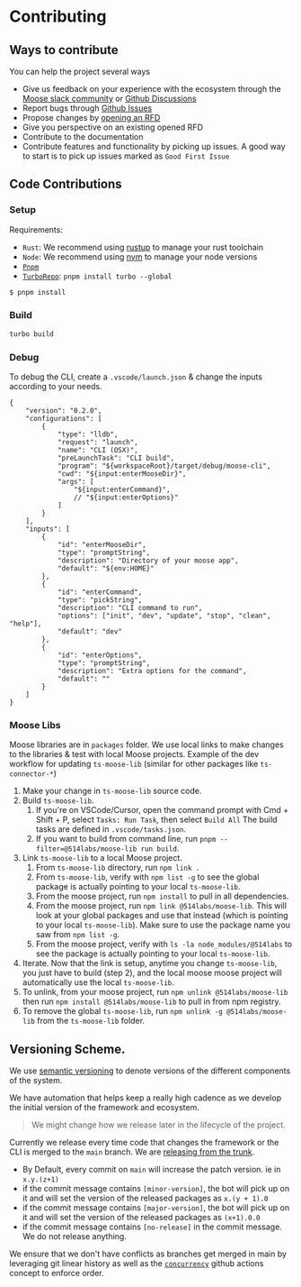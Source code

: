# Contributing

## Ways to contribute

You can help the project several ways

- Give us feedback on your experience with the ecosystem through the [Moose slack community](https://join.slack.com/t/moose-community/shared_invite/zt-2fjh5n3wz-cnOmM9Xe9DYAgQrNu8xKxg) or [Github Discussions](https://github.com/514-labs/moose/discussions)
- Report bugs through [Github Issues](https://github.com/514-labs/moose/issues)
- Propose changes by [opening an RFD](./rfd/0001/README.mdx)
- Give you perspective on an existing opened RFD
- Contribute to the documentation
- Contribute features and functionality by picking up issues. A good way to start is to pick up issues marked as `Good First Issue`

## Code Contributions

### Setup

Requirements:

- `Rust`: We recommend using [rustup](https://rustup.rs/) to manage your rust toolchain
- `Node`: We recommend using [nvm](https://github.com/nvm-sh/nvm#nvmrc) to manage your node versions
- [`Pnpm`](https://pnpm.io/installation)
- [`TurboRepo`](https://turbo.build/repo/docs/installing): `pnpm install turbo --global`

```bash
$ pnpm install
```

### Build

```bash
turbo build
```

### Debug

To debug the CLI, create a `.vscode/launch.json` & change the inputs according to your needs.

```
{
    "version": "0.2.0",
    "configurations": [
        {
            "type": "lldb",
            "request": "launch",
            "name": "CLI (OSX)",
            "preLaunchTask": "CLI build",
            "program": "${workspaceRoot}/target/debug/moose-cli",
            "cwd": "${input:enterMooseDir}",
            "args": [
                "${input:enterCommand}",
                // "${input:enterOptions}"
            ]
        }
    ],
    "inputs": [
        {
            "id": "enterMooseDir",
            "type": "promptString",
            "description": "Directory of your moose app",
            "default": "${env:HOME}"
        },
        {
            "id": "enterCommand",
            "type": "pickString",
            "description": "CLI command to run",
            "options": ["init", "dev", "update", "stop", "clean", "help"],
            "default": "dev"
        },
        {
            "id": "enterOptions",
            "type": "promptString",
            "description": "Extra options for the command",
            "default": ""
        }
    ]
}
```

### Moose Libs

Moose libraries are in `packages` folder. We use local links to make changes to the libraries & test with local Moose
projects. Example of the dev workflow for updating `ts-moose-lib` (similar for other packages like `ts-connector-*`)

1. Make your change in `ts-moose-lib` source code.
2. Build `ts-moose-lib`.
    1. If you're on VSCode/Cursor, open the command prompt with Cmd + Shift + P, select `Tasks: Run Task`, then select `Build All`
       The build tasks are defined in `.vscode/tasks.json`.
    2. If you want to build from command line, run `pnpm --filter=@514labs/moose-lib run build`.
3. Link `ts-moose-lib` to a local Moose project.
    1. From `ts-moose-lib` directory, run `npm link .`
    2. From `ts-moose-lib`, verify with `npm list -g` to see the global package is actually pointing to your local `ts-moose-lib`.
    3. From the moose project, run `npm install` to pull in all dependencies.
    4. From the moose project, run `npm link @514labs/moose-lib`. This will look at your global packages and use that instead
       (which is pointing to your local `ts-moose-lib`). Make sure to use the package name you saw from `npm list -g`.
    5. From the moose project, verify with `ls -la node_modules/@514labs` to see the package is actually pointing to your local `ts-moose-lib`.
4. Iterate. Now that the link is setup, anytime you change `ts-moose-lib`, you just have to build (step 2), and the local moose
   moose project will automatically use the local `ts-moose-lib`.
5. To unlink, from your moose project, run `npm unlink @514labs/moose-lib` then run `npm install @514labs/moose-lib` to pull in from npm registry.
6. To remove the global `ts-moose-lib`, run `npm unlink -g @514labs/moose-lib` from the `ts-moose-lib` folder.

## Versioning Scheme.

We use [semantic versioning](https://semver.org/) to denote versions of the different components of the system.

We have automation that helps keep a really high cadence as we develop the initial version of the framework and ecosystem.

> We might change how we release later in the lifecycle of the project.

Currently we release every time code that changes the framework or the CLI is merged to the `main` branch. We are [releasing from the trunk](https://trunkbaseddevelopment.com/release-from-trunk/).

- By Default, every commit on `main` will increase the patch version. ie in `x.y.(z+1)`
- if the commit message contains `[minor-version]`, the bot will pick up on it and will set the version of the released packages as `x.(y + 1).0`
- if the commit message contains `[major-version]`, the bot will pick up on it and will set the version of the released packages as `(x+1).0.0`
- if the commit message contains `[no-release]` in the commit message. We do not release anything.

We ensure that we don't have conflicts as branches get merged in main by leveraging git linear history as well as the [`concurrency`](https://docs.github.com/en/actions/using-jobs/using-concurrency) github actions concept to enforce order.

